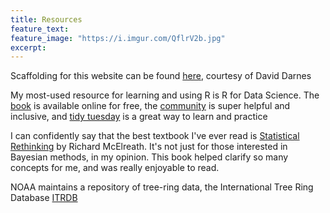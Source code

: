 ```yaml
---
title: Resources
feature_text:
feature_image: "https://i.imgur.com/QflrV2b.jpg"
excerpt: 
---
```


Scaffolding for this website can be found [here](https://alembic.darn.es/), courtesy of David Darnes

My most-used resource for learning and using R is R for Data Science. The [book](https://r4ds.had.co.nz/) is available online for free, the [community](https://www.rfordatasci.com/) is super helpful and inclusive, and [tidy tuesday](https://github.com/rfordatascience/tidytuesday) is a great way to learn and practice

I can confidently say that the best textbook I've ever read is [Statistical Rethinking](https://xcelab.net/rm/statistical-rethinking/) by Richard McElreath. It's not just for those interested in Bayesian methods, in my opinion. This book helped clarify so many concepts for me, and was really enjoyable to read. 

NOAA maintains a repository of tree-ring data, the International Tree Ring Database [ITRDB](https://www.ncei.noaa.gov/products/paleoclimatology/tree-ring)